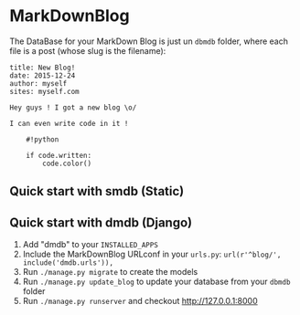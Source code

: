 # MarkDownBlog

The DataBase for your MarkDown Blog is just un `dbmdb` folder, where each file is a post (whose slug is the filename):

```
title: New Blog!
date: 2015-12-24
author: myself
sites: myself.com

Hey guys ! I got a new blog \o/

I can even write code in it !

    #!python

    if code.written:
        code.color()
```

## Quick start with smdb (Static)

## Quick start with dmdb (Django)

1. Add "dmdb" to your `INSTALLED_APPS`
2. Include the MarkDownBlog URLconf in your `urls.py`: `url(r'^blog/', include('dmdb.urls')),`
3. Run `./manage.py migrate` to create the models
4. Run `./manage.py update_blog` to update your database from your `dbmdb` folder
5. Run `./manage.py runserver` and checkout http://127.0.0.1:8000
